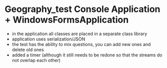# Geography_test Console Application + WindowsFormsApplication
+ in the application all classes are placed in a separate class library
+ application uses serialization/JSON
+ the test has the ability to mix questions, you can add new ones and delete old ones
+ added a timer (although it still needs to be redone so that the streams do not overlap each other)
